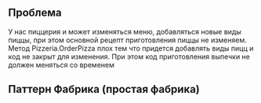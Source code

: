 ## Проблема 

У нас пиццерия и может изменяться меню, добавляться новые виды пиццы, при этом основной рецепт приготовления пиццы не изменяем.
Метод Pizzeria.OrderPizza плох тем что придется добавлять виды пицц и код не закрыт для изменения. При этом код приготовления выпечки не должен меняться со временем

## Паттерн Фабрика (простая фабрика)
